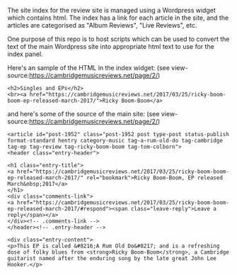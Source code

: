 The site index for the review site is managed using a Wordpress widget which contains html.
The index has a link for each article in the site, and the articles are categorised as "Album Reviews", "Live Reviews", etc.

One purpose of this repo is to host scripts which can be used to convert the text of the main Wordpress site into appropriate html text to use for the index panel.

Here's an sample of the HTML in the index widget:
(see view-source:https://cambridgemusicreviews.net/page/2/)
```
<h2>Singles and EPs</h2>
<br><a href="https://cambridgemusicreviews.net/2017/03/25/ricky-boom-boom-ep-released-march-2017/">Ricky Boom-Boom</a>
```

and here's some of the source of the main site:
(see view-source:https://cambridgemusicreviews.net/page/2/)
````
<article id="post-1952" class="post-1952 post type-post status-publish format-standard hentry category-music tag-a-rum-old-do tag-cambridge tag-ep tag-review tag-ricky-boom-boom tag-tom-colborn">
<header class="entry-header">
			
<h1 class="entry-title">
<a href="https://cambridgemusicreviews.net/2017/03/25/ricky-boom-boom-ep-released-march-2017/" rel="bookmark">Ricky Boom-Boom, EP released March&nbsp;2017</a>
</h1>
<div class="comments-link">
<a href="https://cambridgemusicreviews.net/2017/03/25/ricky-boom-boom-ep-released-march-2017/#respond"><span class="leave-reply">Leave a reply</span></a>			
</div><!-- .comments-link -->
</header><!-- .entry-header -->

<div class="entry-content">
<p>This EP is called &#8216;A Rum Old Do&#8217; and is a refreshing dose of folky blues from <strong>Ricky Boom-Boom</strong>, a Cambridge guitarist named after the enduring song by the late great John Lee Hooker.</p>
````

